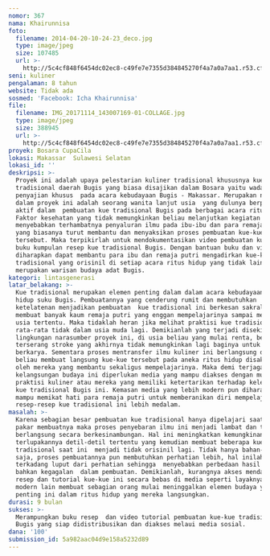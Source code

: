 ```yaml
---
nomor: 367
nama: Khairunnisa
foto:
  filename: 2014-04-20-10-24-23_deco.jpg
  type: image/jpeg
  size: 107485
  url: >-
    http://5c4cf848f6454dc02ec8-c49fe7e7355d384845270f4a7a0a7aa1.r53.cf2.rackcdn.com/08ba0ed9-75c6-4f50-84c8-3a1e34ce6cc4/2014-04-20-10-24-23_deco.jpg
seni: kuliner
pengalaman: 8 tahun
website: Tidak ada
sosmed: 'Facebook: Icha Khairunnisa'
file:
  filename: IMG_20171114_143007169-01-COLLAGE.jpg
  type: image/jpeg
  size: 388945
  url: >-
    http://5c4cf848f6454dc02ec8-c49fe7e7355d384845270f4a7a0a7aa1.r53.cf2.rackcdn.com/49aa5b83-8510-4393-8557-b154aea4e144/IMG_20171114_143007169-01-COLLAGE.jpg
proyek: Bosara CupaCila
lokasi: Makassar  Sulawesi Selatan
lokasi_id: ''
deskripsi: >-
  Proyek ini adalah upaya pelestarian kuliner tradisional khususnya kue
  tradisional daerah Bugis yang biasa disajikan dalam Bosara yaitu wadah
  penyajian khusus  pada acara kebudayaan Bugis - Makassar. Merupakan narasumber
  dalam proyek ini adalah seorang wanita lanjut usia  yang dulunya berperan
  aktif dalam  pembuatan kue tradisional Bugis pada berbagai acara ritus hidup .
  Faktor kesehatan yang tidak memungkinkan beliau melanjutkan kegiatan tersebut
  menyebabkan terhambatnya penyaluran ilmu pada ibu-ibu dan para remaja putri
  yang biasanya turut membantu dan menyaksikan proses pembuatan kue-kue
  tersebut. Maka terpikirlah untuk mendokumentasikan video pembuatan kue dan
  buku kumpulan resep kue tradisional Bugis. Dengan bantuan buku dan video ini
  diharapkan dapat membantu para ibu dan remaja putri mengadirkan kue-kue
  tradisional yang orisinil di setiap acara ritus hidup yang tidak lain
  merupakan warisan budaya adat Bugis.
kategori: lintasgenerasi
latar_belakang: >-
  Kue tradisional merupakan elemen penting dalam dalam acara kebudayaan ritus
  hidup suku Bugis. Pembuatannya yang cenderung rumit dan membutuhkan
  ketelatenan menjadikan pembuatan  kue tradisional ini berkesan sakral. Hal ini
  membuat banyak kaum remaja putri yang enggan mempelajarinya sampai mencapai
  usia tertentu. Maka tidaklah heran jika melihat praktisi kue tradisional ini
  rata-rata tidak dalam usia muda lagi. Demikianlah yang terjadi disekitar
  lingkungan narasumber proyek ini, di usia beliau yang mulai renta, beliau
  terserang stroke yang akhirnya tidak memungkinkan lagi baginya untuk terus
  berkarya. Sementara proses mentransfer ilmu kuliner ini berlangsung di saat
  beliau membuat langsung kue-kue tersebut pada aneka ritus hidup disaksikan
  oleh mereka yang membantu sekaligus mempelajarinya. Maka demi terjaganya
  kelangsungan budaya ini diperlukan media yang mampu diakses dengan mudah oleh
  praktisi kuliner atau mereka yang memiliki ketertarikan terhadap kelestarian
  kue tradisional Bugis ini. Kemasan media yang lebih modern pun diharapkan
  mampu memikat hati para remaja putri untuk memberanikan diri mempelajari
  resep-resep kue tradisional ini lebih medalam.
masalah: >-
  Karena sebagian besar pembuatan kue tradisional hanya dipelajari saat sang
  pakar membuatnya maka proses penyebaran ilmu ini menjadi lambat dan tidak
  berlangsung secara berkesinambungan. Hal ini meningkatkan kemungkinan
  terlupakannya detil-detil tertentu yang kemudian membuat beberapa kue-kue
  tradisional saat ini  menjadi tidak orisinil lagi. Tidak hanya bahan-bahan
  saja, proses pembuatannya pun membutuhkan perhatian lebih, hal inilah yang
  terkadang luput dari perhatian sehingga  menyebabkan perbedaan hasil atau
  bahkan kegagalan  dalam pembuatan. Demikianlah, kurangnya akses mendapatkan
  resep dan tutorial kue-kue ini secara bebas di media seperti layaknya penganan
  modern lain membuat sebagian orang mulai meninggalkan elemen budaya yang
  penting ini dalam ritus hidup yang mereka langsungkan. 
durasi: 9 bulan
sukses: >-
  Merampungkan buku resep  dan video tutorial pembuatan kue-kue tradisional
  Bugis yang siap didistribusikan dan diakses melaui media sosial.
dana: '100'
submission_id: 5a982aac04d9e158a5232d89
---
```

